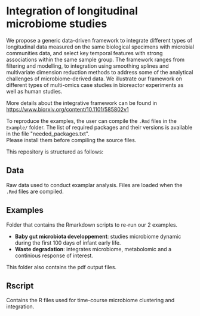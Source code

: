 # Integration of longitudinal microbiome studies 

We propose a generic data-driven framework to integrate different types of longitudinal data measured on the same biological specimens with microbial communities data, and select key temporal features with strong associations within the same sample group. The framework ranges from filtering and modelling, to integration using smoothing splines and multivariate dimension reduction methods to address some of the analytical challenges of microbiome-derived data. We illustrate our framework on different types of multi-omics case studies in bioreactor experiments as well as human studies.

More details about the integrative framework can be found in https://www.biorxiv.org/content/10.1101/585802v1

To reproduce the examples, the user can compile the `.Rmd` files in the `Example/` folder. 
The list of required packages and their versions is available in the file "needed_packages.txt".  
Please install them before compiling the source files.

This repository is structured as follows:

## Data

Raw data used to conduct examplar analysis.
Files are loaded when the `.Rmd` files are compiled.

## Examples

Folder that contains the Rmarkdown scripts to re-run our 2 examples.

* **Baby gut microbiota developpement**: studies microbiome dynamic during the first 100 days of infant early life.
* **Waste degradation**: integrates microbiome, metabolomic and a continious response of interest.

This folder also contains the pdf output files.


## Rscript

Contains the R files used for time-course microbiome clustering and integration.



